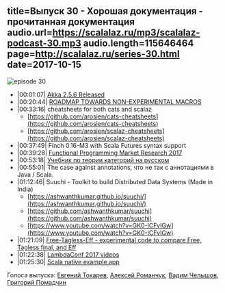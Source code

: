 title=Выпуск 30 - Хорошая документация - прочитанная документация
audio.url=https://scalalaz.ru/mp3/scalalaz-podcast-30.mp3
audio.length=115646464
page=http://scalalaz.ru/series-30.html
date=2017-10-15
----
![episode 30](img/episode30.jpg)

*   |00:01:07| [Akka 2.5.6 Released](https://akka.io/blog/news/2017/09/28/akka-2.5.6-released)
*   |00:20:44| [ROADMAP TOWARDS NON-EXPERIMENTAL MACROS](http://scala-lang.org/blog/2017/10/09/scalamacros.html)
*   |00:33:16| cheatsheets for both cats and scalaz
    *   [https://github.com/arosien/cats-cheatsheets](https://github.com/arosien/cats-cheatsheets)
    *   [https://github.com/arosien/scalaz-cheatsheets](https://github.com/arosien/scalaz-cheatsheets)
*   |00:37:49| Finch 0.16-M3 with Scala Futures syntax support
*   |00:39:28| [Functional Programming Market Research 2017](https://functional.works-hub.com/blog/Functional-Programming-Market-Research-2017)
*   |00:53:18| [Учебник по теории категорий на русском](https://github.com/George66/Textbook)
*   |00:55:01| The case against annotations, что не так с аннотациями в Java / Scala.
*   |01:12:46| Suuchi - Toolkit to build Distributed Data Systems (Made in India)
    *   [https://ashwanthkumar.github.io/suuchi/](https://ashwanthkumar.github.io/suuchi/)
    *   [https://github.com/ashwanthkumar/suuchi](https://github.com/ashwanthkumar/suuchi)
    *   [https://www.youtube.com/watch?v=GK0-ICFvIGw](https://www.youtube.com/watch?v=GK0-ICFvIGw)
*   |01:21:09| [Free-Tagless-Eff - experimental code to compare Free, Tagless final, and Eff](https://github.com/pvillega/free-tagless-eff)
*   |01:22:38| [LambdaConf 2017 videos](https://www.youtube.com/channel/UCEtohQeDqMSebi2yvLMUItg)
*   |01:25:30| [Scala native example app](https://github.com/lihaoyi/scala-native-example-app/)

Голоса выпуска: [Евгений Токарев](http://github.com/strobe), [Алексей Романчук](http://github.com/13h3r), [Вадим Челышов](http://github.com/dos65), [Григорий Помадчин](https://github.com/pomadchin)
